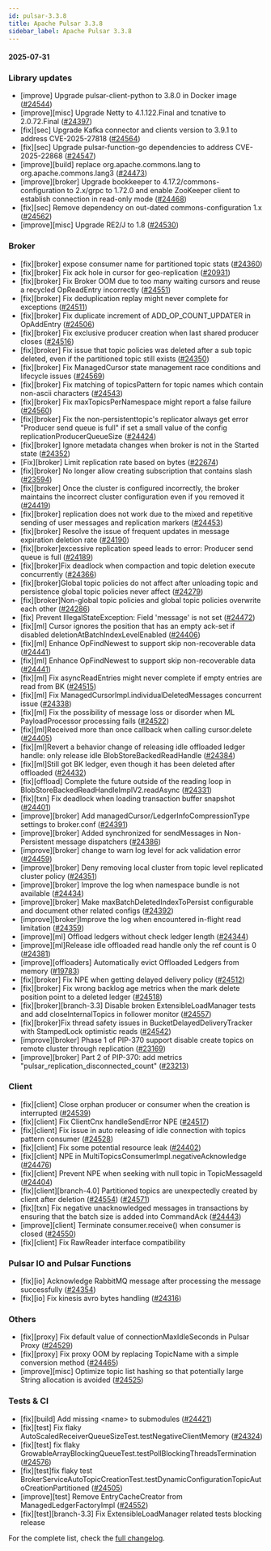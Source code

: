 ```yaml
---
id: pulsar-3.3.8
title: Apache Pulsar 3.3.8
sidebar_label: Apache Pulsar 3.3.8
---
```


#### 2025-07-31

### Library updates

- [improve] Upgrade pulsar-client-python to 3.8.0 in Docker image ([#24544](https://github.com/apache/pulsar/pull/24544))
- [improve][misc] Upgrade Netty to 4.1.122.Final and tcnative to 2.0.72.Final ([#24397](https://github.com/apache/pulsar/pull/24397))
- [fix][sec] Upgrade Kafka connector and clients version to 3.9.1 to address CVE-2025-27818 ([#24564](https://github.com/apache/pulsar/pull/24564))
- [fix][sec] Upgrade pulsar-function-go dependencies to address CVE-2025-22868 ([#24547](https://github.com/apache/pulsar/pull/24547))
- [improve][build] replace org.apache.commons.lang to org.apache.commons.lang3 ([#24473](https://github.com/apache/pulsar/pull/24473))
- [improve][broker] Upgrade bookkeeper to 4.17.2/commons-configuration to 2.x/grpc to 1.72.0 and enable ZooKeeper client to establish connection in read-only mode ([#24468](https://github.com/apache/pulsar/pull/24468))
- [fix][sec] Remove dependency on out-dated commons-configuration 1.x ([#24562](https://github.com/apache/pulsar/pull/24562))
- [improve][misc] Upgrade RE2/J to 1.8 ([#24530](https://github.com/apache/pulsar/pull/24530))

### Broker

- [fix][broker] expose consumer name for partitioned topic stats ([#24360](https://github.com/apache/pulsar/pull/24360))
- [fix][broker] Fix ack hole in cursor for geo-replication ([#20931](https://github.com/apache/pulsar/pull/20931))
- [fix][broker] Fix Broker OOM due to too many waiting cursors and reuse a recycled OpReadEntry incorrectly ([#24551](https://github.com/apache/pulsar/pull/24551))
- [fix][broker] Fix deduplication replay might never complete for exceptions ([#24511](https://github.com/apache/pulsar/pull/24511))
- [fix][broker] Fix duplicate increment of ADD_OP_COUNT_UPDATER in OpAddEntry ([#24506](https://github.com/apache/pulsar/pull/24506))
- [fix][broker] Fix exclusive producer creation when last shared producer closes ([#24516](https://github.com/apache/pulsar/pull/24516))
- [fix][broker] Fix issue that topic policies was deleted after a sub topic deleted, even if the partitioned topic still exists ([#24350](https://github.com/apache/pulsar/pull/24350))
- [fix][broker] Fix ManagedCursor state management race conditions and lifecycle issues ([#24569](https://github.com/apache/pulsar/pull/24569))
- [fix][broker] Fix matching of topicsPattern for topic names which contain non-ascii characters ([#24543](https://github.com/apache/pulsar/pull/24543))
- [fix][broker] Fix maxTopicsPerNamespace might report a false failure ([#24560](https://github.com/apache/pulsar/pull/24560))
- [fix][broker] Fix the non-persistenttopic's replicator always get error "Producer send queue is full" if set a small value of the config replicationProducerQueueSize ([#24424](https://github.com/apache/pulsar/pull/24424))
- [fix][broker] Ignore metadata changes when broker is not in the Started state ([#24352](https://github.com/apache/pulsar/pull/24352))
- [Fix][broker] Limit replication rate based on bytes ([#22674](https://github.com/apache/pulsar/pull/22674))
- [fix][broker] No longer allow creating subscription that contains slash ([#23594](https://github.com/apache/pulsar/pull/23594))
- [fix][broker] Once the cluster is configured incorrectly, the broker maintains the incorrect cluster configuration even if you removed it ([#24419](https://github.com/apache/pulsar/pull/24419))
- [fix][broker] replication does not work due to the mixed and repetitive sending of user messages and replication markers ([#24453](https://github.com/apache/pulsar/pull/24453))
- [fix][broker] Resolve the issue of frequent updates in message expiration deletion rate ([#24190](https://github.com/apache/pulsar/pull/24190))
- [fix][broker]excessive replication speed leads to error: Producer send queue is full ([#24189](https://github.com/apache/pulsar/pull/24189))
- [fix][broker]Fix deadlock when compaction and topic deletion execute concurrently ([#24366](https://github.com/apache/pulsar/pull/24366))
- [fix][broker]Global topic policies do not affect after unloading topic and persistence global topic policies never affect ([#24279](https://github.com/apache/pulsar/pull/24279))
- [fix][broker]Non-global topic policies and global topic policies overwrite each other ([#24286](https://github.com/apache/pulsar/pull/24286))
- [fix] Prevent IllegalStateException: Field 'message' is not set ([#24472](https://github.com/apache/pulsar/pull/24472))
- [fix][ml] Cursor ignores the position that has an empty ack-set if disabled deletionAtBatchIndexLevelEnabled ([#24406](https://github.com/apache/pulsar/pull/24406))
- [fix][ml] Enhance OpFindNewest to support skip non-recoverable data ([#24441](https://github.com/apache/pulsar/pull/24441))
- [fix][ml] Enhance OpFindNewest to support skip non-recoverable data ([#24441](https://github.com/apache/pulsar/pull/24441))
- [fix][ml] Fix asyncReadEntries might never complete if empty entries are read from BK ([#24515](https://github.com/apache/pulsar/pull/24515))
- [fix][ml] Fix ManagedCursorImpl.individualDeletedMessages concurrent issue ([#24338](https://github.com/apache/pulsar/pull/24338))
- [fix][ml] Fix the possibility of message loss or disorder when ML PayloadProcessor processing fails ([#24522](https://github.com/apache/pulsar/pull/24522))
- [fix][ml]Received more than once callback when calling cursor.delete ([#24405](https://github.com/apache/pulsar/pull/24405))
- [fix][ml]Revert a behavior change of releasing idle offloaded ledger handle: only release idle BlobStoreBackedReadHandle ([#24384](https://github.com/apache/pulsar/pull/24384))
- [fix][ml]Still got BK ledger, even though it has been deleted after offloaded ([#24432](https://github.com/apache/pulsar/pull/24432))
- [fix][offload] Complete the future outside of the reading loop in BlobStoreBackedReadHandleImplV2.readAsync ([#24331](https://github.com/apache/pulsar/pull/24331))
- [fix][txn] Fix deadlock when loading transaction buffer snapshot ([#24401](https://github.com/apache/pulsar/pull/24401))
- [improve][broker] Add managedCursor/LedgerInfoCompressionType settings to broker.conf ([#24391](https://github.com/apache/pulsar/pull/24391))
- [improve][broker] Added synchronized for sendMessages in Non-Persistent message dispatchers ([#24386](https://github.com/apache/pulsar/pull/24386))
- [improve][broker] change to warn log level for ack validation error ([#24459](https://github.com/apache/pulsar/pull/24459))
- [improve][broker] Deny removing local cluster from topic level replicated cluster policy ([#24351](https://github.com/apache/pulsar/pull/24351))
- [improve][broker] Improve the log when namespace bundle is not available ([#24434](https://github.com/apache/pulsar/pull/24434))
- [improve][broker] Make maxBatchDeletedIndexToPersist configurable and document other related configs ([#24392](https://github.com/apache/pulsar/pull/24392))
- [improve][broker]Improve the log when encountered in-flight read limitation ([#24359](https://github.com/apache/pulsar/pull/24359))
- [improve][ml] Offload ledgers without check ledger length ([#24344](https://github.com/apache/pulsar/pull/24344))
- [improve][ml]Release idle offloaded read handle only the ref count is 0 ([#24381](https://github.com/apache/pulsar/pull/24381))
- [improve][offloaders] Automatically evict Offloaded Ledgers from memory ([#19783](https://github.com/apache/pulsar/pull/19783))
- [fix][broker] Fix NPE when getting delayed delivery policy ([#24512](https://github.com/apache/pulsar/pull/24512))
- [fix][broker] Fix wrong backlog age metrics when the mark delete position point to a deleted ledger ([#24518](https://github.com/apache/pulsar/pull/24518))
- [fix][broker][branch-3.3] Disable broken ExtensibleLoadManager tests and add closeInternalTopics in follower monitor ([#24557](https://github.com/apache/pulsar/pull/24557))
- [fix][broker]Fix thread safety issues in BucketDelayedDeliveryTracker with StampedLock optimistic reads ([#24542](https://github.com/apache/pulsar/pull/24542))
- [improve][broker] Phase 1 of PIP-370 support disable create topics on remote cluster through replication  ([#23169](https://github.com/apache/pulsar/pull/23169))
- [improve][broker] Part 2 of PIP-370: add metrics "pulsar_replication_disconnected_count" ([#23213](https://github.com/apache/pulsar/pull/23213))

### Client

- [fix][client] Close orphan producer or consumer when the creation is interrupted ([#24539](https://github.com/apache/pulsar/pull/24539))
- [fix][client] Fix ClientCnx handleSendError NPE ([#24517](https://github.com/apache/pulsar/pull/24517))
- [fix][client] Fix issue in auto releasing of idle connection with topics pattern consumer ([#24528](https://github.com/apache/pulsar/pull/24528))
- [fix][client] Fix some potential resource leak ([#24402](https://github.com/apache/pulsar/pull/24402))
- [fix][client] NPE in MultiTopicsConsumerImpl.negativeAcknowledge ([#24476](https://github.com/apache/pulsar/pull/24476))
- [fix][client] Prevent NPE when seeking with null topic in TopicMessageId ([#24404](https://github.com/apache/pulsar/pull/24404))
- [fix][client][branch-4.0] Partitioned topics are unexpectedly created by client after deletion ([#24554](https://github.com/apache/pulsar/pull/24554)) ([#24571](https://github.com/apache/pulsar/pull/24571))
- [fix][txn] Fix negative unacknowledged messages in transactions by ensuring that the batch size is added into CommandAck ([#24443](https://github.com/apache/pulsar/pull/24443))
- [improve][client] Terminate consumer.receive() when consumer is closed ([#24550](https://github.com/apache/pulsar/pull/24550))
- [fix][client] Fix RawReader interface compatibility

### Pulsar IO and Pulsar Functions

- [fix][io] Acknowledge RabbitMQ message after processing the message successfully ([#24354](https://github.com/apache/pulsar/pull/24354))
- [fix][io] Fix kinesis avro bytes handling ([#24316](https://github.com/apache/pulsar/pull/24316))

### Others

- [fix][proxy] Fix default value of connectionMaxIdleSeconds in Pulsar Proxy ([#24529](https://github.com/apache/pulsar/pull/24529))
- [fix][proxy] Fix proxy OOM by replacing TopicName with a simple conversion method ([#24465](https://github.com/apache/pulsar/pull/24465))
- [improve][misc] Optimize topic list hashing so that potentially large String allocation is avoided ([#24525](https://github.com/apache/pulsar/pull/24525))

### Tests & CI

- [fix][build] Add missing &lt;name&gt; to submodules ([#24421](https://github.com/apache/pulsar/pull/24421))
- [fix][test] Fix flaky AutoScaledReceiverQueueSizeTest.testNegativeClientMemory ([#24324](https://github.com/apache/pulsar/pull/24324))
- [fix][test] fix flaky GrowableArrayBlockingQueueTest.testPollBlockingThreadsTermination ([#24576](https://github.com/apache/pulsar/pull/24576))
- [fix][test]fix flaky test BrokerServiceAutoTopicCreationTest.testDynamicConfigurationTopicAutoCreationPartitioned ([#24505](https://github.com/apache/pulsar/pull/24505))
- [improve][test] Remove EntryCacheCreator from ManagedLedgerFactoryImpl ([#24552](https://github.com/apache/pulsar/pull/24552))
- [fix][test][branch-3.3] Fix ExtensibleLoadManager related tests blocking release

For the complete list, check the [full changelog](https://github.com/apache/pulsar/compare/v3.3.7...v3.3.8).
